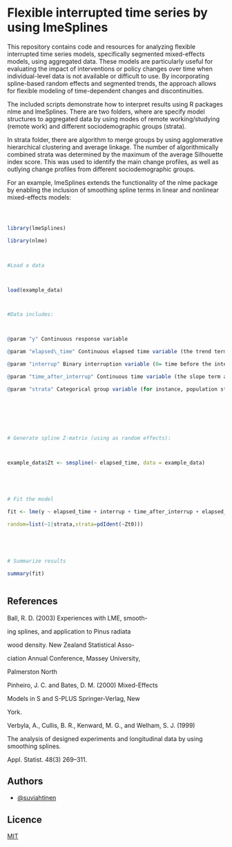 # Flexible interrupted time series by using lmeSplines





This repository contains code and resources for analyzing flexible interrupted time series models, specifically segmented mixed-effects models, using aggregated data. These models are particularly useful for evaluating the impact of interventions or policy changes over time when individual-level data is not available or difficult to use. By incorporating spline-based random effects and segmented trends, the approach allows for flexible modeling of time-dependent changes and discontinuities. 





The included scripts demonstrate how to interpret results using R packages nlme and lmeSplines. There are two folders, where are specify model structures to aggregated data by using modes of remote working/studying (remote work) and different sociodemographic groups (strata). 



In strata folder, there are algorithm to merge groups by using agglomerative hierarchical clustering and average linkage. The number of algorithmically combined strata was determined by the maximum of the average Silhouette index score. This was used to identify the main change profiles, as well as outlying change profiles from different sociodemographic groups.





For an example, lmeSplines extends the functionality of the nlme package by enabling the inclusion of smoothing spline terms in linear and nonlinear mixed-effects models:





```R



library(lmeSplines)

library(nlme)



#Load a data



load(example_data)



#Data includes:



@param "y" Continuous response variable

@param "elapsed\_time" Continuous elapsed time variable (the trend term)

@param "interrup" Binary interruption variable (0= time before the interruption point, 1= time after the interruption point.

@param "time_after_interrup" Continuous time variable (the slope term after the interruption point)

@param "strata" Categorical group variable (for instance, population strata)







# Generate spline Z-matrix (using as random effects):



example_data$Zt <- smspline(~ elapsed_time, data = example_data)





# Fit the model

fit <- lme(y ~ elapsed_time + interrup + time_after_interrup + elapsed_time:strata + interrup:strata + time_after_interrup:strata, data=example_data,

random=list(~1|strata,strata=pdIdent(~Zt0)))





# Summarize results

summary(fit)



```





## References



Ball, R. D. (2003) Experiences with LME, smooth-

ing splines, and application to Pinus radiata

wood density. New Zealand Statistical Asso-

ciation Annual Conference, Massey University,

Palmerston North



Pinheiro, J. C. and Bates, D. M. (2000) Mixed-Effects

Models in S and S-PLUS Springer-Verlag, New

York.



Verbyla, A., Cullis, B. R., Kenward, M. G., and Welham, S. J. (1999) 

The analysis of designed experiments and longitudinal data by using smoothing splines. 

Appl. Statist. 48(3) 269–311.





## Authors



- [@suviahtinen](https://www.github.com/suviahtinen)





## Licence



[MIT](https://choosealicense.com/licenses/mit/)

